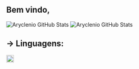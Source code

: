 ## Bem vindo, 

![Aryclenio GitHub Stats](https://github-readme-stats.vercel.app/api?username=EdsonAugusto&show_icons=true&theme=github_dark)
![Aryclenio GitHub Stats](https://github-readme-stats.vercel.app/api/top-langs/?username=EdsonAugusto&theme=github_dark)


## → Linguagens:
<code><img height="20" src="https://www.pngwing.com/pt/free-png-neumr"></code>
<!--
**EdsonAugusto/EdsonAugusto** is a ✨ _special_ ✨ repository because its `README.md` (this file) appears on your GitHub profile.

Here are some ideas to get you started:

- 🔭 I’m currently working on ...
- 🌱 I’m currently learning ...
- 👯 I’m looking to collaborate on ...
- 🤔 I’m looking for help with ...
- 💬 Ask me about ...
- 📫 How to reach me: ...
- 😄 Pronouns: ...
- ⚡ Fun fact: ...
-->

